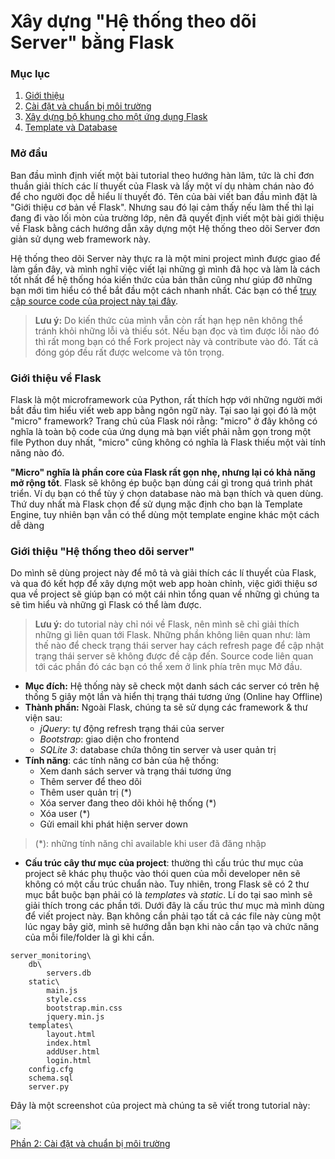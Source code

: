 # Xây dựng "Hệ thống theo dõi Server" bằng Flask
### Mục lục
1. <a href="https://github.com/hoanvu/basic_flask_tutorial#mở-đầu">Giới thiệu</a>
2. <a href="https://github.com/hoanvu/basic_flask_tutorial/blob/master/2.%20C%C3%A0i%20%C4%91%E1%BA%B7t%20v%C3%A0%20chu%E1%BA%A9n%20b%E1%BB%8B%20m%C3%B4i%20tr%C6%B0%E1%BB%9Dng.md">Cài đặt và chuẩn bị môi trường</a>
3. <a href="https://github.com/hoanvu/basic_flask_tutorial/blob/master/3.%20X%C3%A2y%20d%E1%BB%B1ng%20b%E1%BB%99%20khung%20cho%20m%E1%BB%99t%20%E1%BB%A9ng%20d%E1%BB%A5ng%20Flask.md">Xây dựng bộ khung cho một ứng dụng Flask</a>
4. <a href="https://github.com/hoanvu/basic_flask_tutorial/blob/master/4.%20Template%20v%C3%A0%20Database.md">Template và Database</a>

### Mở đầu
Ban đầu mình định viết một bài tutorial theo hướng hàn lâm, tức là chỉ đơn thuần giải thích các lí thuyết của Flask và lấy một ví dụ nhàm chán nào đó để cho người đọc dễ hiểu lí thuyết đó. Tên của bài viết ban đầu mình đặt là "Giới thiệu cơ bản về Flask". Nhưng sau đó lại cảm thấy nếu làm thế thì lại đang đi vào lối mòn của trường lớp, nên đã quyết định viết một bài giới thiệu về Flask bằng cách hướng dẫn xây dựng một Hệ thống theo dõi Server đơn giản sử dụng web framework này. 
 
Hệ thống theo dõi Server này thực ra là một mini project mình được giao để làm gần đây, và mình nghĩ việc viết lại những gì mình đã học và làm là cách tốt nhất để hệ thống hóa kiến thức của bản thân cũng như giúp đỡ những bạn mới tìm hiểu có thể bắt đầu một cách nhanh nhất. Các bạn có thể <a href="https://github.com/hoanvu/python_projects/tree/master/web/server_monitoring" target="_blank">truy cập source code của project này tại đây</a>.

> <strong>Lưu ý:</strong> Do kiến thức của mình vẫn còn rất hạn hẹp nên không thể tránh khỏi những lỗi và thiếu sót. Nếu bạn đọc và tìm được lỗi nào đó thì rất mong bạn có thể Fork project này và contribute vào đó. Tất cả đóng góp đều rất được welcome và tôn trọng.

### Giới thiệu về Flask
Flask là một microframework của Python, rất thích hợp với những người mới bắt đầu tìm hiểu viết web app bằng ngôn ngữ này. Tại sao lại gọi đó là một "micro" framework? Trang chủ của Flask nói rằng: "micro" ở đây không có nghĩa là toàn bộ code của ứng dụng mà bạn viết phải nằm gọn trong một file Python duy nhất, "micro" cũng không có nghĩa là Flask thiếu một vài tính năng nào đó. 

<strong>"Micro" nghĩa là phần core của Flask rất gọn nhẹ, nhưng lại có khả năng mở rộng tốt</strong>. Flask sẽ không ép buộc bạn dùng cái gì trong quá trình phát triển. Ví dụ bạn có thể tùy ý chọn database nào mà bạn thích và quen dùng. Thứ duy nhất mà Flask chọn để sử dụng mặc định cho bạn là Template Engine, tuy nhiên bạn vẫn có thể dùng một template engine khác một cách dễ dàng

### Giới thiệu "Hệ thống theo dõi server"
Do mình sẽ dùng project này để mô tả và giải thích các lí thuyết của Flask, và qua đó kết hợp để xây dựng một web app hoàn chỉnh, việc giới thiệu sơ qua về project sẽ giúp bạn có một cái nhìn tổng quan về những gì chúng ta sẽ tìm hiểu và những gì Flask có thể làm được.

> <strong>Lưu ý:</strong> do tutorial này chỉ nói về Flask, nên mình sẽ chỉ giải thích những gì liên quan tới Flask. Những phần không liên quan như: làm thế nào để check trạng thái server hay cách refresh page để cập nhật trạng thái server sẽ không được đề cập đến. Source code liên quan tới các phần đó các bạn có thể xem ở link phía trên mục Mở đầu.

- <strong>Mục đích:</strong> Hệ thống này sẽ check một danh sách các server có trên hệ thống 5 giây một lần và hiển thị trạng thái tương ứng (Online hay Offline)
- <strong>Thành phần:</strong> Ngoài Flask, chúng ta sẽ sử dụng các framework & thư viện sau:
	+ <em>jQuery</em>: tự động refresh trạng thái của server
	+ <em>Bootstrap</em>: giao diện cho frontend
	+ <em>SQLite 3</em>: database chứa thông tin server và user quản trị
- <strong>Tính năng</strong>: các tính năng cơ bản của hệ thống:
	+ Xem danh sách server và trạng thái tương ứng
	+ Thêm server để theo dõi
	+ Thêm user quản trị (*)
	+ Xóa server đang theo dõi khỏi hệ thống (*)
	+ Xóa user (*)
	+ Gửi email khi phát hiện server down

> (*): những tính năng chỉ available khi user đã đăng nhập

- <strong>Cấu trúc cây thư mục của project</strong>: thường thì cấu trúc thư mục của project sẽ khác phụ thuộc vào thói quen của mỗi developer nên sẽ không có một cấu trúc chuẩn nào. Tuy nhiên, trong Flask sẽ có 2 thư mục bắt buộc bạn phải có là <em>templates</em> và <em>static</em>. Lí do tại sao mình sẽ giải thích trong các phần tới. Dưới đây là cấu trúc thư mục mà mình dùng để viết project này. Bạn không cần phải tạo tất cả các file này cùng một lúc ngay bây giờ, mình sẽ hướng dẫn bạn khi nào cần tạo và chức năng của mỗi file/folder là gì khi cần.

```
server_monitoring\
	db\
		servers.db
	static\
		main.js
		style.css
		bootstrap.min.css
		jquery.min.js
	templates\
		layout.html
		index.html
		addUser.html
		login.html
	config.cfg
	schema.sql
	server.py
```
Đây là một screenshot của project mà chúng ta sẽ viết trong tutorial này:

<img src="https://lh3.googleusercontent.com/jEholXw_6GnVWd2hbG81UE_Wmxmod3eWQopflauI2Ho=w1160-h470-no">

<a href="https://github.com/hoanvu/basic_flask_tutorial/blob/master/2.%20C%C3%A0i%20%C4%91%E1%BA%B7t%20v%C3%A0%20chu%E1%BA%A9n%20b%E1%BB%8B%20m%C3%B4i%20tr%C6%B0%E1%BB%9Dng.md">Phần 2: Cài đặt và chuẩn bị môi trường</a>